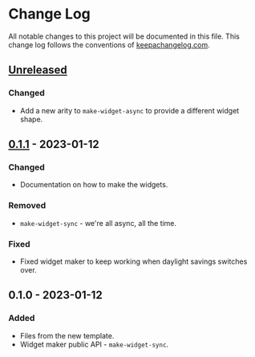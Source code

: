 # Change Log
All notable changes to this project will be documented in this file. This change log follows the conventions of [keepachangelog.com](http://keepachangelog.com/).

## [Unreleased]
### Changed
- Add a new arity to `make-widget-async` to provide a different widget shape.

## [0.1.1] - 2023-01-12
### Changed
- Documentation on how to make the widgets.

### Removed
- `make-widget-sync` - we're all async, all the time.

### Fixed
- Fixed widget maker to keep working when daylight savings switches over.

## 0.1.0 - 2023-01-12
### Added
- Files from the new template.
- Widget maker public API - `make-widget-sync`.

[Unreleased]: https://sourcehost.site/your-name/self-testing-code/compare/0.1.1...HEAD
[0.1.1]: https://sourcehost.site/your-name/self-testing-code/compare/0.1.0...0.1.1
